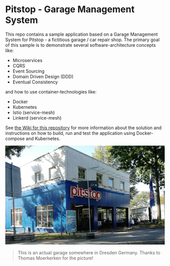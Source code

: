 # Pitstop - Garage Management System
This repo contains a sample application based on a Garage Management System for Pitstop - a fictitious garage / car repair shop. The primary goal of this sample is to demonstrate several software-architecture concepts like:  
* Microservices  
* CQRS  
* Event Sourcing  
* Domain Driven Design (DDD)  
* Eventual Consistency  

and how to use container-technologies like:

* Docker
* Kubernetes
* Istio (service-mesh)
* Linkerd (service-mesh)

See [the Wiki for this repository](https://github.com/EdwinVW/pitstop/wiki "Pitstop Wiki") for more information about the solution and instructions on how to build, run and test the application using Docker-compose and Kubernetes.

![](pitstop-garage.png)

> This is an actual garage somewhere in Dresden Germany. Thanks to Thomas Moerkerken for the picture!
